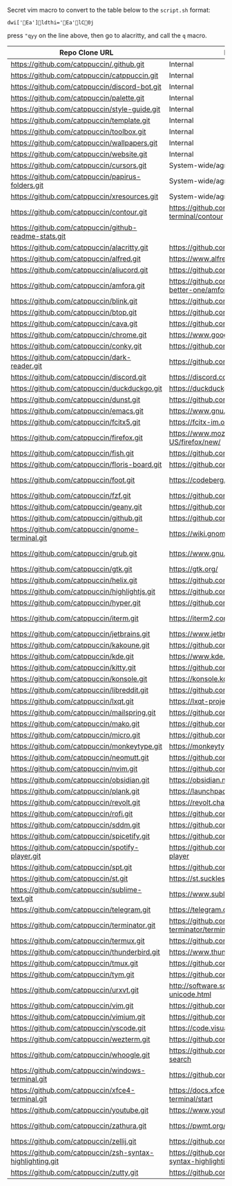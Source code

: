 Secret vim macro to convert to the table below to the `script.sh` format:
```
dwi['Ea']ldthi='Ea'lC0j
```
press `"qyy` on the line above, then go to alacritty, and call the `q` macro.

| Repo Clone URL                                            | Link URL                                             | notes                         |
|-----------------------------------------------------------|------------------------------------------------------|-------------------------------|
| https://github.com/catppuccin/.github.git                 | Internal                                             |                               |
| https://github.com/catppuccin/catppuccin.git              | Internal                                             |                               |
| https://github.com/catppuccin/discord-bot.git             | Internal                                             |                               |
| https://github.com/catppuccin/palette.git                 | Internal                                             |                               |
| https://github.com/catppuccin/style-guide.git             | Internal                                             |                               |
| https://github.com/catppuccin/template.git                | Internal                                             |                               |
| https://github.com/catppuccin/toolbox.git                 | Internal                                             |                               |
| https://github.com/catppuccin/wallpapers.git              | Internal                                             |                               |
| https://github.com/catppuccin/website.git                 | Internal                                             |                               |
| https://github.com/catppuccin/cursors.git                 | System-wide/agnostic                                 |                               |
| https://github.com/catppuccin/papirus-folders.git         | System-wide/agnostic                                 |                               |
| https://github.com/catppuccin/xresources.git              | System-wide/agnostic                                 |                               |
| https://github.com/catppuccin/contour.git                 | https://github.com/contour-terminal/contour          | unsure, pls check             |
| https://github.com/catppuccin/github-readme-stats.git     |                                                      | maybe a preview?              |
| https://github.com/catppuccin/alacritty.git               | https://github.com/alacritty/alacritty               |                               |
| https://github.com/catppuccin/alfred.git                  | https://www.alfredapp.com                            | non-GH                        |
| https://github.com/catppuccin/aliucord.git                | https://github.com/Aliucord/Aliucord                 |                               |
| https://github.com/catppuccin/amfora.git                  | https://github.com/makeworld-the-better-one/amfora   |                               |
| https://github.com/catppuccin/blink.git                   | https://github.com/blinksh/blink                     |                               |
| https://github.com/catppuccin/btop.git                    | https://github.com/aristocratos/btop                 |                               |
| https://github.com/catppuccin/cava.git                    | https://github.com/karlstav/cava                     |                               |
| https://github.com/catppuccin/chrome.git                  | https://www.google.com/chrome                        | non-GH                        |
| https://github.com/catppuccin/conky.git                   | https://github.com/brndnmtthws/conky                 |                               |
| https://github.com/catppuccin/dark-reader.git             | https://github.com/darkreader/darkreader             |                               |
| https://github.com/catppuccin/discord.git                 | https://discord.com                                  | non-GH                        |
| https://github.com/catppuccin/duckduckgo.git              | https://duckduckgo.com                               | non-GH                        |
| https://github.com/catppuccin/dunst.git                   | https://github.com/dunst-project/dunst               |                               |
| https://github.com/catppuccin/emacs.git                   | https://www.gnu.org/software/emacs/                  | non-GH                        |
| https://github.com/catppuccin/fcitx5.git                  | https://fcitx-im.org                                 | non-GH                        |
| https://github.com/catppuccin/firefox.git                 | https://www.mozilla.org/en-US/firefox/new/           |                               |
| https://github.com/catppuccin/fish.git                    | https://github.com/fish-shell/fish-shell             |                               |
| https://github.com/catppuccin/floris-board.git            | https://github.com/florisboard/florisboard           |                               |
| https://github.com/catppuccin/foot.git                    | https://codeberg.org/dnkl/foot                       | non-GH, more recently updated |
| https://github.com/catppuccin/fzf.git                     | https://github.com/junegunn/fzf                      |                               |
| https://github.com/catppuccin/geany.git                   | https://github.com/geany/geany                       |                               |
| https://github.com/catppuccin/github.git                  | https://github.com                                   | that's pretty meta.           |
| https://github.com/catppuccin/gnome-terminal.git          | https://wiki.gnome.org/Apps/Terminal                 | no clue if correct/applicable |
| https://github.com/catppuccin/grub.git                    | https://www.gnu.org/software/grub/                   | non-GH, repo at savannah      |
| https://github.com/catppuccin/gtk.git                     | https://gtk.org/                                     | non-GH                        |
| https://github.com/catppuccin/helix.git                   | https://github.com/helix-editor/helix                |                               |
| https://github.com/catppuccin/highlightjs.git             | https://github.com/highlightjs/highlight.js          |                               |
| https://github.com/catppuccin/hyper.git                   | https://github.com/vercel/hyper                      |                               |
| https://github.com/catppuccin/iterm.git                   | https://iterm2.com                                   | downloads, repo is at GitLab  |
| https://github.com/catppuccin/jetbrains.git               | https://www.jetbrains.com/                           |                               |
| https://github.com/catppuccin/kakoune.git                 | https://github.com/mawww/kakoune                     |                               |
| https://github.com/catppuccin/kde.git                     | https://www.kde.org/                                 | non-GH                        |
| https://github.com/catppuccin/kitty.git                   | https://github.com/kovidgoyal/kitty                  |                               |
| https://github.com/catppuccin/konsole.git                 | https://konsole.kde.org/                             | non-GH                        |
| https://github.com/catppuccin/libreddit.git               | https://github.com/spikecodes/libreddit              |                               |
| https://github.com/catppuccin/lxqt.git                    | https://lxqt-project.org/                            | non-GH                        |
| https://github.com/catppuccin/mailspring.git              | https://github.com/Foundry376/Mailspring             |                               |
| https://github.com/catppuccin/mako.git                    | https://github.com/emersion/mako                     |                               |
| https://github.com/catppuccin/micro.git                   | https://github.com/zyedidia/micro                    |                               |
| https://github.com/catppuccin/monkeytype.git              | https://monkeytype.com                               | non-GH                        |
| https://github.com/catppuccin/neomutt.git                 | https://github.com/neomutt/neomutt                   |                               |
| https://github.com/catppuccin/nvim.git                    | https://github.com/neovim/neovim                     |                               |
| https://github.com/catppuccin/obsidian.git                | https://obsidian.md                                  | maybe link org?               |
| https://github.com/catppuccin/plank.git                   | https://launchpad.net/plank                          | GH repo?                      |
| https://github.com/catppuccin/revolt.git                  | https://revolt.chat                                  | non-GH                        |
| https://github.com/catppuccin/rofi.git                    | https://github.com/davatorium/rofi                   |                               |
| https://github.com/catppuccin/sddm.git                    | https://github.com/sddm/sddm/                        |                               |
| https://github.com/catppuccin/spicetify.git               | https://github.com/spicetify/spicetify-cli           |                               |
| https://github.com/catppuccin/spotify-player.git          | https://github.com/aome510/spotify-player            |                               |
| https://github.com/catppuccin/spt.git                     | https://github.com/Rigellute/spotify-tui             |                               |
| https://github.com/catppuccin/st.git                      | https://st.suckless.org/                             | non-GH                        |
| https://github.com/catppuccin/sublime-text.git            | https://www.sublimetext.com                          | non-GH                        |
| https://github.com/catppuccin/telegram.git                | https://telegram.org                                 | non-GH                        |
| https://github.com/catppuccin/terminator.git              | https://github.com/gnome-terminator/terminator       |                               |
| https://github.com/catppuccin/termux.git                  | https://github.com/termux/termux-app                 |                               |
| https://github.com/catppuccin/thunderbird.git             | https://www.thunderbird.net                          | non-GH                        |
| https://github.com/catppuccin/tmux.git                    | https://github.com/tmux/tmux                         |                               |
| https://github.com/catppuccin/tym.git                     | https://github.com/endaaman/tym                      |                               |
| https://github.com/catppuccin/urxvt.git                   | http://software.schmorp.de/pkg/rxvt-unicode.html     | http? lmao k.                 |
| https://github.com/catppuccin/vim.git                     | https://github.com/vim/vim                           |                               |
| https://github.com/catppuccin/vimium.git                  | https://github.com/philc/vimium                      |                               |
| https://github.com/catppuccin/vscode.git                  | https://code.visualstudio.com                        | non-GH                        |
| https://github.com/catppuccin/wezterm.git                 | https://github.com/wez/wezterm                       |                               |
| https://github.com/catppuccin/whoogle.git                 | https://github.com/benbusby/whoogle-search           |                               |
| https://github.com/catppuccin/windows-terminal.git        | https://github.com/Microsoft/Terminal                |                               |
| https://github.com/catppuccin/xfce4-terminal.git          | https://docs.xfce.org/apps/xfce4-terminal/start      | non-GH, unsure                |
| https://github.com/catppuccin/youtube.git                 | https://www.youtube.com                              | non-GH                        |
| https://github.com/catppuccin/zathura.git                 | https://pwmt.org/projects/zathura/                   | non-GH, self-hosted Git?      |
| https://github.com/catppuccin/zellij.git                  | https://github.com/zellij-org/zellij                 |                               |
| https://github.com/catppuccin/zsh-syntax-highlighting.git | https://github.com/zsh-users/zsh-syntax-highlighting |                               |
| https://github.com/catppuccin/zutty.git                   | https://github.com/tomszilagyi/zutty                 |                               |
